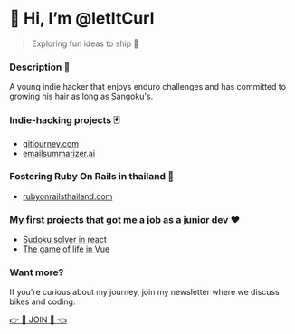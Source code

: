 # 👋 Hi, I’m @letItCurl
> Exploring fun ideas to ship 🤹

### Description 🤭
A young indie hacker that enjoys enduro challenges and has committed to growing his hair as long as Sangoku's.

### Indie-hacking projects 🃏
- [gitjourney.com](https://gitjourney.com/)
- [emailsummarizer.ai](https://emailsummarizer.ai)

### Fostering Ruby On Rails in thailand 💎  
- [rubyonrailsthailand.com](https://rubyonrailsthailand.com)

### My first projects that got me a job as a junior dev ❤️
- [Sudoku solver in react](https://sudoku-binchmarking.firebaseapp.com/)
- [The game of life in Vue](https://gameoflife-ts.web.app/)

### Want more?
If you're curious about my journey, join my newsletter where we discuss bikes and coding:

[👉 💎 JOIN 💎 👈](https://notocat.com/sub/frm_c8DEwcGxx8ikWGCjLOx5G)

<!---
letItCurl/letItCurl is a ✨ special ✨ repository because its `README.md` (this file) appears on your GitHub profile.
You can click the Preview link to take a look at your changes.
--->
